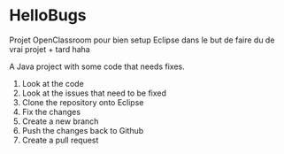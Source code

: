 # HelloBugs

Projet OpenClassroom pour bien setup Eclipse dans le but de faire du de vrai projet + tard haha 



A Java project with some code that needs fixes.  

1. Look at the code
2. Look at the issues that need to be fixed
3. Clone the repository onto Eclipse
4. Fix the changes
5. Create a new branch
6. Push the changes back to Github
7. Create a pull request
